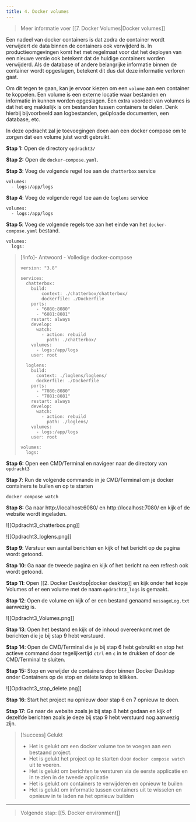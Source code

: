 ```yaml
---
title: 4. Docker volumes
---
```

> Meer informatie voer [[7. Docker Volumes|Docker volumes]]

Een nadeel van docker containers is dat zodra de container wordt verwijdert de data binnen de containers ook verwijderd is. In productieomgevingen komt het met regelmaat voor dat het deployen van een nieuwe versie ook betekent dat de huidige containers worden verwijderd. Als de database of andere belangrijke informatie binnen de container wordt opgeslagen, betekent dit dus dat deze informatie verloren gaat.

Om dit tegen te gaan, kan je ervoor kiezen om een `volume` aan een container te koppelen. Een volume is een externe locatie waar bestanden en informatie in kunnen worden opgeslagen. Een extra voordeel van volumes is dat het erg makkelijk is om bestanden tussen containers te delen. Denk hierbij bijvoorbeeld aan logbestanden, geüploade documenten, een database, etc.

In deze opdracht zal je toevoegingen doen aan een docker compose om te zorgen dat een volume juist wordt gebruikt.

**Stap 1:** Open de directory `opdracht3/`

**Stap 2:** Open de `docker-compose.yaml`.

**Stap 3**: Voeg de volgende regel toe aan de `chatterbox` service
```
volumes:
  - logs:/app/logs
```

**Stap 4**: Voeg de volgende regel toe aan de `loglens` service
```
volumes:
  - logs:/app/logs
```

**Stap 5**: Voeg de volgende regels toe aan het einde van het `docker-compose.yaml` bestand.
```
volumes:
  logs:
```

> [!info]- Antwoord - Volledige docker-compose
> ```
> version: "3.8"
> 
> services:
>   chatterbox:
>     build:
>         context: ./chatterbox/chatterbox/
>         dockerfile: ./Dockerfile
>     ports:
>       - "6080:8080"
>       - "6081:8081"
>     restart: always
>     develop:
>       watch:
>         - action: rebuild
>           path: ./chatterbox/
>     volumes:
>       - logs:/app/logs
>     user: root
> 
>   loglens:
>     build:
>       context: ./loglens/loglens/
>       dockerfile: ./Dockerfile
>     ports:
>       - "7080:8080"
>       - "7081:8081"
>     restart: always
>     develop:
>       watch:
>         - action: rebuild
>           path: ./loglens/
>     volumes:
>       - logs:/app/logs
>     user: root
> 
> volumes:
>   logs: 
> ```

**Stap 6:** Open een CMD/Terminal en navigeer naar de directory van `opdracht3`

**Stap 7**: Run de volgende commando in je CMD/Terminal om je docker containers te builen en op te starten
```
docker compose watch
```

**Stap 8:** Ga naar http://localhost:6080/ en http://localhost:7080/ en kijk of de website wordt ingeladen.

![[Opdracht3_chatterbox.png]]

![[Opdracht3_loglens.png]]

**Stap 9**: Verstuur een aantal berichten en kijk of het bericht op de pagina wordt getoond.

**Stap 10**: Ga naar de tweede pagina en kijk of het bericht na een refresh ook wordt getoond.

**Stap 11**: Open [[2. Docker Desktop|docker desktop]] en kijk onder het kopje Volumes of er een volume met de naam `opdracht3_logs` is gemaakt. 

**Stap 12**: Open de volume en kijk of er een bestand genaamd `messageLog.txt` aanwezig is.

![[Opdracht3_Volumes.png]]

**Stap 13**: Open het bestand en kijk of de inhoud overeenkomt met de berichten die je bij stap 9 hebt verstuurd.

**Stap 14**: Open de CMD/Terminal die je bij stap 6 hebt gebruikt en stop het actieve command door tegelijkertijd `ctrl` en `c` in te drukken of door de CMD/Terminal te sluiten.

**Stap 15:** Stop en verwijder de containers door binnen Docker Desktop onder Containers op de stop en delete knop te klikken.

![[Opdracht3_stop_delete.png]]

**Stap 16**: Start het project nu opnieuw door stap 6 en 7 opnieuw te doen.

**Stap 17**: Ga naar de website zoals je bij stap 8 hebt gedaan en kijk of dezelfde berichten zoals je deze bij stap 9 hebt verstuurd nog aanwezig zijn.

> [!success] Gelukt
> - Het is gelukt om een docker volume toe te voegen aan een bestaand project.
> - Het is gelukt het project op te starten door `docker compose watch` uit te voeren.
> - Het is gelukt om berichten te versturen via de eerste applicatie en in te zien in de tweede applicatie
> - Het is gelukt om containers te verwijderen en opnieuw te builen
> - Het is gelukt om informatie tussen containers uit te wisselen en opnieuw in te laden na het opnieuw builden

---
> Volgende stap: [[5. Docker environment]]
